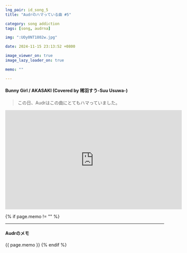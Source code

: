 ```yaml
---
lng_pair: id_song_5
title: "Audrのハマっている曲 #5"

category: song addiction
tags: [song, audrna]

img: ":UOy0NT1802w.jpg"

date: 2024-11-15 23:13:52 +0800

image_viewer_on: true
image_lazy_loader_on: true

memo: ""

---
```


<!-- outline-start -->
#### Bunny Girl / AKASAKI (Covered by 稀羽すう-Suu Usuwa-)
<!-- outline-end -->

> この日、Audrはこの曲にとてもハマっていました。

<iframe
  width="560"
  height="315"
  src="https://www.youtube.com/embed/UOy0NT1802w"
  title="YouTube video player"
  frameborder="0"
  allow="accelerometer; clipboard-write; encrypted-media; gyroscope; picture-in-picture; web-share"
  referrerpolicy="strict-origin-when-cross-origin"
  allowfullscreen
  data-align="center"
></iframe>

{% if page.memo != "" %}
<hr>

#### Audrのメモ

{{ page.memo }}
{% endif %}

